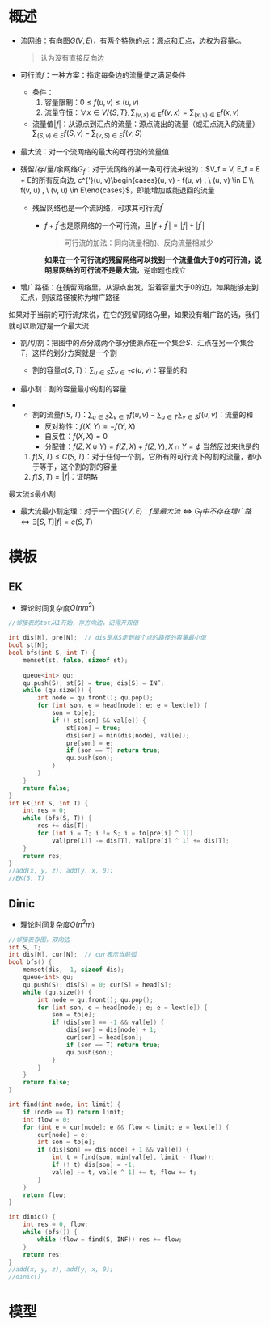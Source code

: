 # 概述

+ 流网络：有向图$G(V, E)$，有两个特殊的点：源点和汇点，边权为容量$c$。

  > 认为没有直接反向边

+ 可行流$f$：一种方案：指定每条边的流量使之满足条件
  + 条件：
    1. 容量限制：$0 \le f(u, v) \le (u, v)$
    2. 流量守恒：$\forall x \in V / \{S, T\}, \sum_{(v, x) \in E} f(v, x) = \sum_{(x, v) \in E} f(x, v)$
  + 流量值$|f|$：从源点到汇点的流量：源点流出的流量（或汇点流入的流量）$\sum_{(S, v) \in E}f(S, v) - \sum_{(v, S) \in E}f(v, S)$
  
+ 最大流：对一个流网络的最大的可行流的流量值

+ 残留/存/量/余网络$G_f$：对于流网络的某一条可行流来说的：$V_f = V, E_f = E + E的所有反向边, c^{'}(u, v)\begin{cases}(u, v) - f(u, v) , \  (u, v) \in E \\ f(v, u) , \ (v, u) \in E\end{cases}$，即能增加或能退回的流量

  + 残留网络也是一个流网络，可求其可行流$f^{'}$

    + $f + f ^ {'}$也是原网络的一个可行流，且$|f + f^{'}| = |f| + |f^{'}|$

      > 可行流的加法：同向流量相加、反向流量相减少

      **如果在一个可行流的残留网络可以找到一个流量值大于0的可行流，说明原网络的可行流不是最大流**，逆命题也成立

+ 增广路径：在残留网络里，从源点出发，沿着容量大于0的边，如果能够走到汇点，则该路径被称为增广路径

如果对于当前的可行流$f$来说，在它的残留网络$G_{f}$里，如果没有增广路的话，我们就可以断定$f$是一个最大流

+ 割/切割：把图中的点分成两个部分使源点在一个集合$S$、汇点在另一个集合$T$，这样的划分方案就是一个割
  + 割的容量$c(S, T)$：$\sum_{u \in S} \sum_{v \in T}c(u, v)$：容量的和

+ 最小割：割的容量最小的割的容量

+ + 割的流量$f(S, T)$：$\sum_{u \in S} \sum_{v \in T}f(u, v) - \sum_{u \in T} \sum_{v \in S}f(u, v)$：流量的和
    + 反对称性：$f(X, Y) = -f(Y, X)$
    + 自反性：$f(X, X) = 0$
    + 分配律：$f(Z, X\cup Y) = f(Z, X) + f(Z, Y), X \cap Y = \phi$ 当然反过来也是的

  1. $f(S, T) \le C(S, T)$：对于任何一个割，它所有的可行流下的割的流量，都小于等于，这个割的割的容量
  2. $f(S, T) = |f|$：证明略

最大流$\le$最小割

+ 最大流最小割定理：对于一个图$G(V, E)$：$f是最大流 \iff G_{f}中不存在增广路 \iff \exists[S, T] |f| = c(S, T)$

# 模板

## EK

+ 理论时间复杂度$O(nm^2)$

```c++
//邻接表的tot从1开始，存方向边，记得开双倍

int dis[N], pre[N];  // dis是从S走到每个点的路径的容量最小值
bool st[N];
bool bfs(int S, int T) {
    memset(st, false, sizeof st);
    
    queue<int> qu;
    qu.push(S); st[S] = true; dis[S] = INF;
    while (qu.size()) {
        int node = qu.front(); qu.pop();
        for (int son, e = head[node]; e; e = lext[e]) {
            son = to[e];
            if (! st[son] && val[e]) {
                st[son] = true;
                dis[son] = min(dis[node], val[e]);
                pre[son] = e;
                if (son == T) return true;
                qu.push(son);
            }
        }
    }
    return false;
}
int EK(int S, int T) {
    int res = 0;
    while (bfs(S, T)) {
        res += dis[T];
        for (int i = T; i != S; i = to[pre[i] ^ 1])
            val[pre[i]] -= dis[T], val[pre[i] ^ 1] += dis[T];
    }
	return res;
}
//add(x, y, z); add(y, x, 0);
//EK(S, T)
```

## Dinic

+ 理论时间复杂度$O(n^2m)$

```c++
//邻接表存图，双向边
int S, T;
int dis[N], cur[N];  // cur表示当前弧
bool bfs() {
    memset(dis, -1, sizeof dis);
    queue<int> qu;
    qu.push(S); dis[S] = 0; cur[S] = head[S];
    while (qu.size()) {
        int node = qu.front(); qu.pop();
        for (int son, e = head[node]; e; e = lext[e]) {
            son = to[e];
            if (dis[son] == -1 && val[e]) {
                dis[son] = dis[node] + 1;
                cur[son] = head[son];
                if (son == T) return true;
            	qu.push(son);
            }
        }
    }
    return false;
}

int find(int node, int limit) {
    if (node == T) return limit;
    int flow = 0;
    for (int e = cur[node]; e && flow < limit; e = lext[e]) {
        cur[node] = e;
        int son = to[e];
        if (dis[son] == dis[node] + 1 && val[e]) {
            int t = find(son, min(val[e], limit - flow));
            if (! t) dis[son] = -1;
            val[e] -= t, val[e ^ 1] += t, flow += t;
        }
    }
    return flow;
}

int dinic() {
    int res = 0, flow;
    while (bfs()) {
        while (flow = find(S, INF)) res += flow;
    }
    return res;
}
//add(x, y, z), add(y, x, 0);
//dinic()
```

# 模型
